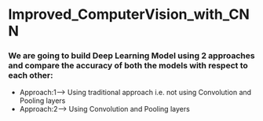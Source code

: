 # Improved_ComputerVision_with_CNN
### We are going to build Deep Learning Model using 2 approaches and compare the accuracy of both the models with respect to each other:
* Approach:1--> Using traditional approach i.e. not using Convolution and Pooling layers
* Approach:2--> Using Convolution and Pooling layers
